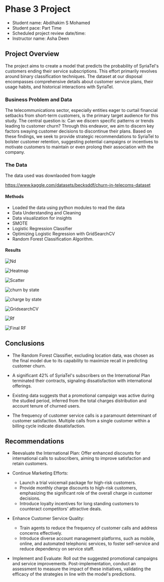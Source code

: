 
# Phase 3 Project 


* Student name: Abdihakim S Mohamed
* Student pace: Part Time
* Scheduled project review date/time:
* Instructor name: Asha Deen

## Project Overview

The project aims to create a model that predicts the probability of SyriaTel's customers ending their service subscriptions. This effort primarily revolves around binary classification techniques. The dataset at our disposal encompasses comprehensive details about customer service plans, their usage habits, and historical interactions with SyriaTel.


### Business Problem and Data

The telecommunications sector, especially entities eager to curtail financial setbacks from short-term customers, is the primary target audience for this study. The central question is: Can we discern specific patterns or trends leading to customer churn? Through this endeavor, we aim to discern key factors swaying customer decisions to discontinue their plans. Based on these findings, we seek to provide strategic recommendations to SyriaTel to bolster customer retention, suggesting potential campaigns or incentives to motivate customers to maintain or even prolong their association with the company.

### The Data

The data used was downlaoded from kaggle

https://www.kaggle.com/datasets/becksddf/churn-in-telecoms-dataset

#### Methods

* Loaded the data using python modules to read the data
* Data Understanding and Cleaning
* Data visualization for insights 
* SMOTE
* Logistic Regression Classifier
* Optimizing Logistic Regression with GridSearchCV
* Random Forest Classification Algorithm.
 
#### Results

![Nd](https://github.com/Abdize/Phase_3-Project/assets/133906913/56b0678a-beae-4499-89f1-7a1fb0af23ad)

![Heatmap](https://github.com/Abdize/Phase_3-Project/assets/133906913/71509dbb-d450-4fee-a375-1d4f36108dfd)

![Scatter](https://github.com/Abdize/Phase_3-Project/assets/133906913/69fd3ae7-084a-4185-8f01-5d83f257db98)

![churn by state](https://github.com/Abdize/Phase_3-Project/assets/133906913/8bdd97ce-ba9a-43db-aa4b-461b90552c10)

![charge by state](https://github.com/Abdize/Phase_3-Project/assets/133906913/7be85945-eada-48cb-9ae3-3e661f993007)


![GridsearchCV](https://github.com/Abdize/Phase_3-Project/assets/133906913/f327c0cd-ba6f-4aa1-a420-9d32846900df)

![Rf](https://github.com/Abdize/Phase_3-Project/assets/133906913/80c3b96f-b495-4ef3-b218-64f919be9ebd)

![Final RF](https://github.com/Abdize/Phase_3-Project/assets/133906913/1166db0e-95eb-42e3-ab93-d90b652c6d0c)





## Conclusions
* The Random Forest Classifier, excluding location data, was chosen as the final model due to its capability to maximize recall in predicting customer churn.
  
* A significant 42% of SyriaTel's subscribers on the International Plan terminated their contracts, signaling dissatisfaction with international offerings.
  
* Existing data suggests that a promotional campaign was active during the studied period, inferred from the total charges distribution and account tenure of churned users.
  
* The frequency of customer service calls is a paramount determinant of customer satisfaction. Multiple calls from a single customer within a billing cycle indicate dissatisfaction.


## Recommendations

* Reevaluate the International Plan:
 Offer enhanced discounts for international calls to subscribers, aiming to improve satisfaction and retain customers.

* Continue Marketing Efforts:
   - Launch a trial voicemail package for high-risk customers.
   - Provide monthly charge discounts to high-risk customers, emphasizing the significant role of the overall charge in customer decisions.
  - Introduce loyalty incentives for long standing customers to counteract competitors' attractive deals.
*  Enhance Customer Service Quality:
   - Train agents to reduce the frequency of customer calls and address concerns effectively.
   - Introduce diverse account management platforms, such as mobile, online, and automated telephonic services, to foster self-service and reduce dependency on service staff.
     
 * Implement and Evaluate:
Roll out the suggested promotional campaigns and service improvements. Post-implementation, conduct an assessment to measure the impact of these initiatives, validating the efficacy of the strategies in line with the model's predictions.


